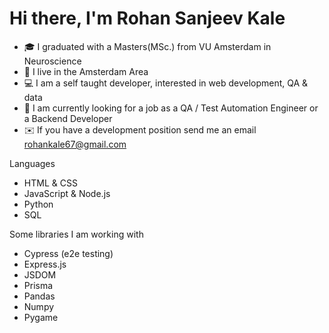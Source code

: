 # Hi there, I'm Rohan Sanjeev Kale

- 🎓 I graduated with a Masters(MSc.) from VU Amsterdam in Neuroscience
- 📍 I live in the Amsterdam Area
- 💻 I am a self taught developer, interested in web development, QA & data
- 👔 I am currently looking for a job as a QA / Test Automation Engineer or a Backend Developer
- ✉️ If you have a development position send me an email rohankale67@gmail.com 

Languages

- HTML & CSS
- JavaScript & Node.js
- Python 
- SQL 

Some libraries I am working with

- Cypress (e2e testing) 
- Express.js
- JSDOM
- Prisma
- Pandas
- Numpy
- Pygame
